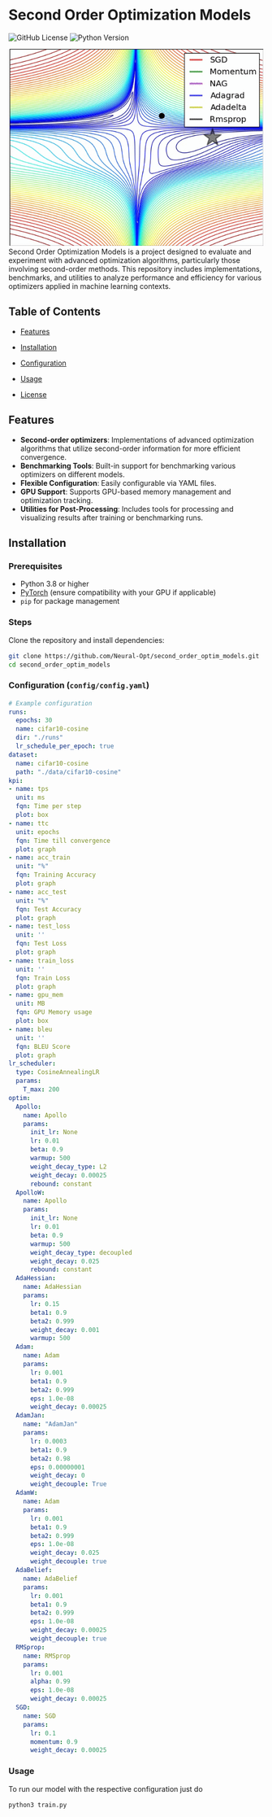 # Second Order Optimization Models

![GitHub License](https://img.shields.io/github/license/Neural-Opt/second_order_optim_models)
![Python Version](https://img.shields.io/badge/python-3.8%2B-blue)

<div align="center">
   <img src="optim.gif" alt="Demo of the feature" width="500"/>
</div>
Second Order Optimization Models is a project designed to evaluate and experiment with advanced optimization algorithms, particularly those involving second-order methods. This repository includes implementations, benchmarks, and utilities to analyze performance and efficiency for various optimizers applied in machine learning contexts.

## Table of Contents
- [Features](#features)
- [Installation](#installation)
- [Configuration](#configuration)
- [Usage](#usage)

- [License](#license)

## Features

- **Second-order optimizers**: Implementations of advanced optimization algorithms that utilize second-order information for more efficient convergence.
- **Benchmarking Tools**: Built-in support for benchmarking various optimizers on different models.
- **Flexible Configuration**: Easily configurable via YAML files.
- **GPU Support**: Supports GPU-based memory management and optimization tracking.
- **Utilities for Post-Processing**: Includes tools for processing and visualizing results after training or benchmarking runs.

## Installation

### Prerequisites

- Python 3.8 or higher
- [PyTorch](https://pytorch.org/get-started/locally/) (ensure compatibility with your GPU if applicable)
- `pip` for package management

### Steps

Clone the repository and install dependencies:

```bash
git clone https://github.com/Neural-Opt/second_order_optim_models.git
cd second_order_optim_models
```



### Configuration (`config/config.yaml`)
```yaml
# Example configuration
runs:
  epochs: 30
  name: cifar10-cosine
  dir: "./runs"
  lr_schedule_per_epoch: true
dataset:
  name: cifar10-cosine
  path: "./data/cifar10-cosine"
kpi:
- name: tps
  unit: ms
  fqn: Time per step
  plot: box
- name: ttc
  unit: epochs
  fqn: Time till convergence
  plot: graph
- name: acc_train
  unit: "%"
  fqn: Training Accuracy
  plot: graph
- name: acc_test
  unit: "%"
  fqn: Test Accuracy
  plot: graph
- name: test_loss
  unit: ''
  fqn: Test Loss
  plot: graph
- name: train_loss
  unit: ''
  fqn: Train Loss
  plot: graph
- name: gpu_mem
  unit: MB
  fqn: GPU Memory usage
  plot: box
- name: bleu
  unit: ''
  fqn: BLEU Score
  plot: graph
lr_scheduler:
  type: CosineAnnealingLR
  params:
    T_max: 200
optim:
  Apollo:
    name: Apollo
    params:
      init_lr: None
      lr: 0.01
      beta: 0.9
      warmup: 500
      weight_decay_type: L2
      weight_decay: 0.00025
      rebound: constant
  ApolloW:
    name: Apollo
    params:
      init_lr: None
      lr: 0.01
      beta: 0.9
      warmup: 500
      weight_decay_type: decoupled
      weight_decay: 0.025
      rebound: constant
  AdaHessian:
    name: AdaHessian
    params:
      lr: 0.15
      beta1: 0.9
      beta2: 0.999
      weight_decay: 0.001
      warmup: 500
  Adam:
    name: Adam
    params:
      lr: 0.001
      beta1: 0.9
      beta2: 0.999
      eps: 1.0e-08
      weight_decay: 0.00025
  AdamJan:
    name: "AdamJan"
    params:
      lr: 0.0003
      beta1: 0.9
      beta2: 0.98
      eps: 0.00000001
      weight_decay: 0
      weight_decouple: True
  AdamW:
    name: Adam
    params:
      lr: 0.001
      beta1: 0.9
      beta2: 0.999
      eps: 1.0e-08
      weight_decay: 0.025
      weight_decouple: true
  AdaBelief:
    name: AdaBelief
    params:
      lr: 0.001
      beta1: 0.9
      beta2: 0.999
      eps: 1.0e-08
      weight_decay: 0.00025
      weight_decouple: true
  RMSprop:
    name: RMSprop
    params:
      lr: 0.001
      alpha: 0.99
      eps: 1.0e-08
      weight_decay: 0.00025
  SGD:
    name: SGD
    params:
      lr: 0.1
      momentum: 0.9
      weight_decay: 0.00025
```
### Usage
To run our model with the respective configuration just do
```bash
python3 train.py 
```
